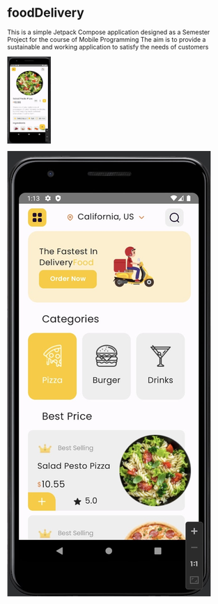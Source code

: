 # foodDelivery

This is a simple Jetpack Compose application designed as a Semester Project for the course of Mobile Programming
The aim is to provide a sustainable and working application to satisfy the needs of customers

<img src="main_screen.jpg" alt="Example Image" width="100" height="200">


![Detail Screen](detail_screen.jpg)